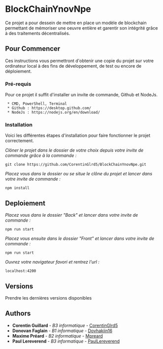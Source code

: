 # BlockChainYnovNpe

Ce projet a pour dessein de mettre en place un modèle de blockchain permettant de mémoriser une oeuvre entière et garentir son intégrité grâce à des traitements décentralisés.

## Pour Commencer

Ces instructions vous permettront d'obtenir une copie du projet sur votre ordinateur local à des fins de développement, de test ou encore de déploiement.

### Pré-requis

Pour ce projet il suffit d'installer un invite de commande, Github et NodeJs.

```
 * CMD, PowerShell, Terminal
 * Github : https://desktop.github.com/
 * NodeJs : https://nodejs.org/en/download/
```

### Installation

Voici les différentes étapes d'installation pour faire fonctionner le projet correctement.

_Clôner le projet dans le dossier de votre choix depuis votre invite de commande grâce à la commande :_

```
git clone https://github.com/CorentinGlrd5/BlockChainYnovNpe.git
```

_Placez vous dans le dossier ou se situe le clône du projet et lancer dans votre invite de commande :_

```
npm install
```

## Deploiement

_Placez vous dans le dossier "Back" et lancer dans votre invite de commande :_

```
npm run start
```

_Placez vous ensuite dans le dossier "Front" et lancer dans votre invite de commande :_

```
npm run start
```

_Ouvrez votre navigateur favori et rentrez l'url :_

```
localhost:4200
```

## Versions

Prendre les dernières versions disponibles

## Authors

- **Corentin Guillard** - _B3 informatique_ - [CorentinGlrd5](https://github.com/CorentinGlrd5)
- **Donovan Faglain** - _B1 informatique_ - [Dovhakiin16](https://github.com/Dovhakiin16)
- **Maxime Préard** - _B2 informatique_ - [Mpreard](https://github.com/Mpreard)
- **Paul Lereverend** - _B3 informatique_ - [PaulLereverend](https://github.com/PaulLereverend)

